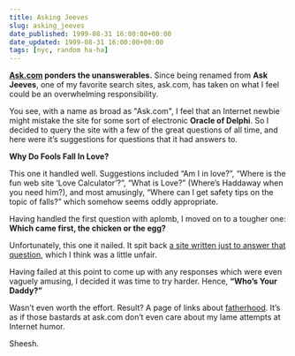 ```yaml
---
title: Asking Jeeves
slug: asking_jeeves
date_published: 1999-08-31 16:00:00+00:00
date_updated: 1999-08-31 16:00:00+00:00
tags: [nyc, random ha-ha]
---
```

**[Ask.com](http://www.ask.com) ponders the unanswerables.** Since being renamed from **Ask Jeeves**, one of my favorite search sites, ask.com, has taken on what I feel could be an overwhelming responsibility.

You see, with a name as broad as "Ask.com", I feel that an Internet newbie might mistake the site for some sort of electronic **Oracle of Delphi**. So I decided to query the site with a few of the great questions of all time, and here were it’s suggestions for questions that it had answers to.

**Why Do Fools Fall In Love?**

This one it handled well. Suggestions included “Am I in love?”, “Where is the fun web site ‘Love Calculator’?”, “What is Love?” (Where’s Haddaway when you need him?), and most amusingly, “Where can I get safety tips on the topic of falls?” which somehow seems oddly appropriate.

Having handled the first question with aplomb, I moved on to a tougher one: **Which came first, the chicken or the egg?**

Unfortunately, this one it nailed. It spit back [a site written just to answer that question](http://www-student.lboro.ac.uk/~cosam/chickegg.html), which I think was a little unfair.

Having failed at this point to come up with any responses which were even vaguely amusing, I decided it was time to try harder. Hence, **“Who’s Your Daddy?”**

Wasn’t even worth the effort. Result? A page of links about [fatherhood](http://www.ask.com/main/askJeeves.asp?origin=0&amp;qSource=4&amp;site_name=Jeeves&amp;metasearch=yes&amp;ask=Who%27s+your+daddy%3F). It’s as if those bastards at ask.com don’t even care about my lame attempts at Internet humor.

Sheesh.
